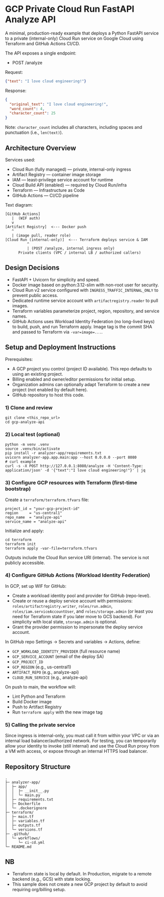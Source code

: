 # GCP Private Cloud Run FastAPI Analyze API

A minimal, production-ready example that deploys a Python FastAPI service to a private (internal-only) Cloud Run service on Google Cloud using Terraform and GitHub Actions CI/CD.

The API exposes a single endpoint:
- POST /analyze

Request:
```json
{"text": "I love cloud engineering!"}
```

Response:
```json
{
  "original_text": "I love cloud engineering!",
  "word_count": 4,
  "character_count": 25
}
```

Note: `character_count` includes all characters, including spaces and punctuation (i.e., `len(text)`).


## Architecture Overview

Services used:
- Cloud Run (fully managed) — private, internal-only ingress
- Artifact Registry — container image storage
- IAM — least-privilege service account for runtime
- Cloud Build API (enabled) — required by Cloud Run/infra
- Terraform — Infrastructure as Code
- GitHub Actions — CI/CD pipeline

Text diagram:
```
[GitHub Actions]
   |  (WIF auth)
   v
[Artifact Registry]  <--- Docker push
   ^
   | (image pull, reader role)
[Cloud Run (internal-only)]  <--- Terraform deploys service & IAM
          ^
          | (POST /analyze, internal ingress only)
      Private clients (VPC / internal LB / authorized callers)
```


## Design Decisions

- FastAPI + Uvicorn for simplicity and speed.
- Docker image based on python:3.12-slim with non-root user for security.
- Cloud Run v2 service configured with `INGRESS_TRAFFIC_INTERNAL_ONLY` to prevent public access.
- Dedicated runtime service account with `artifactregistry.reader` to pull images.
- Terraform variables parameterize project, region, repository, and service names.
- GitHub Actions uses Workload Identity Federation (no long-lived keys) to build, push, and run Terraform apply. Image tag is the commit SHA and passed to Terraform via `-var=image=...`.


## Setup and Deployment Instructions

Prerequisites:
- A GCP project you control (project ID available). This repo defaults to using an existing project.
- Billing enabled and owner/editor permissions for initial setup.
- Organization admins can optionally adapt Terraform to create a new project (not enabled by default here).
- GitHub repository to host this code.

### 1) Clone and review
```
git clone <this_repo_url>
cd gcp-analyze-api
```

### 2) Local test (optional)
```
python -m venv .venv
source .venv/bin/activate
pip install -r analyzer-app/requirements.txt
uvicorn analyzer-app.app.main:app --host 0.0.0.0 --port 8080
# curl example
curl -s -X POST http://127.0.0.1:8080/analyze -H 'Content-Type: application/json' -d '{"text":"I love cloud engineering!"}' | jq
```

### 3) Configure GCP resources with Terraform (first-time bootstrap)
Create a `terraform/terraform.tfvars` file:
```hcl
project_id = "your-gcp-project-id"
region     = "us-central1"
repo_name  = "analyze-api"
service_name = "analyze-api"
```
Initialize and apply:
```
cd terraform
terraform init
terraform apply -var-file=terraform.tfvars
```
Outputs include the Cloud Run service URI (internal). The service is not publicly accessible.

### 4) Configure GitHub Actions (Workload Identity Federation)
In GCP, set up WIF for GitHub:
- Create a workload identity pool and provider for GitHub (repo-level).
- Create or reuse a deploy service account with permissions: `roles/artifactregistry.writer`, `roles/run.admin`, `roles/iam.serviceAccountUser`, and `roles/storage.admin` (or least you need for Terraform state if you later move to GCS backend). For simplicity with local state, `storage.admin` is optional.
- Grant the provider permission to impersonate the deploy service account.

In GitHub repo Settings → Secrets and variables → Actions, define:
- `GCP_WORKLOAD_IDENTITY_PROVIDER` (full resource name)
- `GCP_SERVICE_ACCOUNT` (email of the deploy SA)
- `GCP_PROJECT_ID`
- `GCP_REGION` (e.g., us-central1)
- `ARTIFACT_REPO` (e.g., analyze-api)
- `CLOUD_RUN_SERVICE` (e.g., analyze-api)

On push to main, the workflow will:
- Lint Python and Terraform
- Build Docker image
- Push to Artifact Registry
- Run `terraform apply` with the new image tag

### 5) Calling the private service
Since ingress is internal-only, you must call it from within your VPC or via an internal load balancer/authorized network. For testing, you can temporarily allow your identity to invoke (still internal) and use the Cloud Run proxy from a VM with access, or expose through an internal HTTPS load balancer.


## Repository Structure
```
.
├─ analyzer-app/
│  ├─ app/
│  │  ├─ __init__.py
│  │  └─ main.py
│  ├─ requirements.txt
│  ├─ Dockerfile
│  └─ .dockerignore
├─ terraform/
│  ├─ main.tf
│  ├─ variables.tf
│  ├─ outputs.tf
│  └─ versions.tf
├─ .github/
│  └─ workflows/
│     └─ ci-cd.yml
└─ README.md
```


## NB
- Terraform state is local by default. In Production, migrate to a remote backend (e.g., GCS) with state locking.
- This sample does not create a new GCP project by default to avoid requiring org/billing setup.

